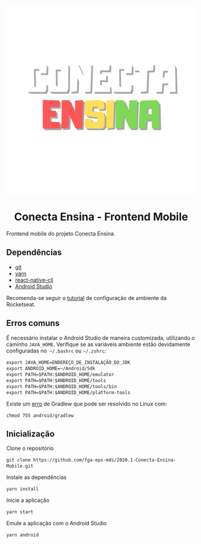 <p align="center">
    <img src="https://raw.githubusercontent.com/fga-eps-mds/2020.1-Conecta-Ensina-Mobile/readme/github/conecta-logo.png" alt="logo">
</p>

<h1 align="center">Conecta Ensina - Frontend Mobile</h1>

Frontend mobile do projeto Conecta Ensina.

## Dependências

- [git](https://git-scm.com/)
- [yarn](https://yarnpkg.com/)
- [react-native-cli](https://reactnative.dev/docs/0.8/getting-started)
- [Android Studio](https://developer.android.com/studio)

Recomenda-se seguir o [tutorial](https://react-native.rocketseat.dev/) de configuração de ambiente da Rocketseat.

## Erros comuns

É necessário instalar o Android Studio de maneira customizada, utilizando o caminho ```JAVA_HOME```. Verifique se as variáveis ambiente estão devidamente configuradas no``` ~/.bashrc``` ou ```~/.zshrc```:
```
export JAVA_HOME=ENDEREÇO_DE_INSTALAÇÃO_DO_JDK
export ANDROID_HOME=~/Android/Sdk
export PATH=$PATH:$ANDROID_HOME/emulator
export PATH=$PATH:$ANDROID_HOME/tools
export PATH=$PATH:$ANDROID_HOME/tools/bin
export PATH=$PATH:$ANDROID_HOME/platform-tools
```
Existe um [erro](https://github.com/facebook/react-native/issues/23306) de Gradlew que pode ser resolvido no Linux com:
```
chmod 755 android/gradlew
```

## Inicialização
Clone o repositório
```
git clone https://github.com/fga-eps-mds/2020.1-Conecta-Ensina-Mobile.git
```
Instale as dependências
```
yarn install
```
Inicie a aplicação
```
yarn start
```
Emule a aplicação com o Android Studio
```
yarn android
```